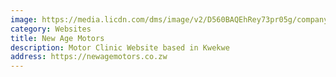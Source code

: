 ```yaml
---
image: https://media.licdn.com/dms/image/v2/D560BAQEhRey73pr05g/company-logo_200_200/company-logo_200_200/0/1724925162655/newagenews_logo?e=2147483647&v=beta&t=TkLI5s5lMqVLrjlNBrSXbZghJM-yiCbkpYlT0tPx8gI
category: Websites
title: New Age Motors
description: Motor Clinic Website based in Kwekwe
address: https://newagemotors.co.zw
---
```


